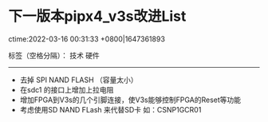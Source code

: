 # 下一版本pipx4_v3s改进List
ctime:2022-03-16 00:31:33 +0800|1647361893

标签（空格分隔）： 技术 硬件

---

- 去掉 SPI NAND FLASH （容量太小）
- 在sdc1 的接口上增加上拉电阻
- 增加FPGA到V3s的几个引脚连接，使V3s能够控制FPGA的Reset等功能
- 考虑使用SD NAND FLash 来代替SD卡 如：CSNP1GCR01